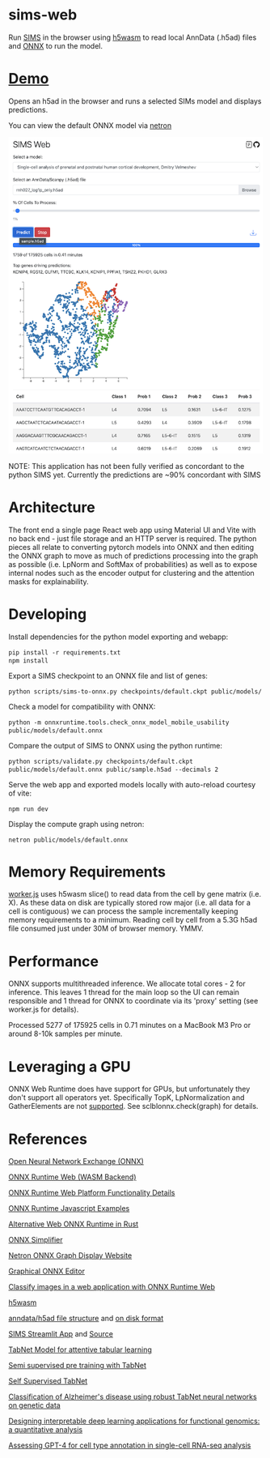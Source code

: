 # sims-web

Run [SIMS](https://github.com/braingeneers/SIMS) in the browser using [h5wasm](https://github.com/usnistgov/h5wasm) to read local AnnData (.h5ad) files and [ONNX](https://onnxruntime.ai/) to run the model.

# [Demo](https://cells-test.gi.ucsc.edu/sims)

Opens an h5ad in the browser and runs a selected SIMs model and displays predictions.

You can view the default ONNX model via [netron](https://netron.app/?url=https://github.com/braingeneers/sims-web/raw/refs/heads/main/public/models/default.onnx)

![Alt text](screenshot.png?raw=true "SIMS Web Screenshot")

NOTE: This application has not been fully verified as concordant to the python SIMS yet. Currently the predictions are ~90% concordant with SIMS

# Architecture

The front end a single page React web app using Material UI and Vite with no back end - just file storage and an HTTP server is required. The python pieces all relate to converting pytorch models into ONNX and then editing the ONNX graph to move as much of predictions processing into the graph as possible (i.e. LpNorm and SoftMax of probabilities) as well as to expose internal nodes such as the encoder output for clustering and the attention masks for explainability.

# Developing

Install dependencies for the python model exporting and webapp:

```
pip install -r requirements.txt
npm install
```

Export a SIMS checkpoint to an ONNX file and list of genes:

```
python scripts/sims-to-onnx.py checkpoints/default.ckpt public/models/
```

Check a model for compatibility with ONNX:

```
python -m onnxruntime.tools.check_onnx_model_mobile_usability public/models/default.onnx
```

Compare the output of SIMS to ONNX using the python runtime:

```
python scripts/validate.py checkpoints/default.ckpt public/models/default.onnx public/sample.h5ad --decimals 2
```

Serve the web app and exported models locally with auto-reload courtesy of vite:

```
npm run dev
```

Display the compute graph using netron:

```
netron public/models/default.onnx
```

# Memory Requirements

[worker.js](worker.js) uses h5wasm slice() to read data from the cell by gene matrix (i.e. X). As these data on disk are typically stored row major (i.e. all data for a cell is contiguous) we can process the sample incrementally keeping memory requirements to a minimum. Reading cell by cell from a 5.3G h5ad file consumed just under 30M of browser memory. YMMV.

# Performance

ONNX supports multithreaded inference. We allocate total cores - 2 for inference. This leaves 1 thread for the main loop so the UI can remain responsible and 1 thread for ONNX to coordinate via its 'proxy' setting (see worker.js for details).

Processed 5277 of 175925 cells in 0.71 minutes on a MacBook M3 Pro or around 8-10k samples per minute.

# Leveraging a GPU

ONNX Web Runtime does have support for GPUs, but unfortunately they don't support all operators yet. Specifically TopK, LpNormalization and GatherElements are not [supported](https://github.com/microsoft/onnxruntime/blob/main/js/web/docs/webgpu-operators.md). See sclblonnx.check(graph) for details.

# References

[Open Neural Network Exchange (ONNX)](https://onnx.ai/)

[ONNX Runtime Web (WASM Backend)](https://onnxruntime.ai/docs/get-started/with-javascript/web.html)

[ONNX Runtime Web Platform Functionality Details](https://www.npmjs.com/package/onnxruntime-web)

[ONNX Runtime Javascript Examples](https://github.com/microsoft/onnxruntime-inference-examples/tree/main/js)

[Alternative Web ONNX Runtime in Rust](https://github.com/webonnx/wonnx)

[ONNX Simplifier](https://github.com/daquexian/onnx-simplifier)

[Netron ONNX Graph Display Website](https://netron.app/)

[Graphical ONNX Editor](https://github.com/ZhangGe6/onnx-modifier)

[Classify images in a web application with ONNX Runtime Web](https://onnxruntime.ai/docs/tutorials/web/classify-images-nextjs-github-template.html)

[h5wasm](https://github.com/usnistgov/h5wasm)

[anndata/h5ad file structure](https://anndata.readthedocs.io/en/latest/tutorials/notebooks/getting-started.html) and [on disk format](https://anndata.readthedocs.io/en/latest/fileformat-prose.html)

[SIMS Streamlit App](https://sc-sims-app.streamlit.app/) and [Source](https://github.com/jesusgf1/sims_app/blob/main/streamlit_app.py)

[TabNet Model for attentive tabular learning](https://youtu.be/g1gMB3v5kzk?si=_7Wx-2giEPea68y8)

[Semi supervised pre training with TabNet](https://www.kaggle.com/code/sisharaneranjana/semi-supervised-pre-training-with-tabnet)

[Self Supervised TabNet](https://www.kaggle.com/code/optimo/selfsupervisedtabnet)

[Classification of Alzheimer's disease using robust TabNet neural networks on genetic data](https://www.aimspress.com/article/doi/10.3934/mbe.2023366)

[Designing interpretable deep learning applications for functional genomics: a quantitative analysis ](https://academic.oup.com/bib/article/25/5/bbae449/7759907)

[Assessing GPT-4 for cell type annotation in single-cell RNA-seq analysis](https://www.biorxiv.org/content/10.1101/2023.04.16.537094v2)
